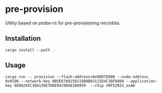 # pre-provision

Utility based on probe-rs for pre-provisioning microbits.

## Installation

```
cargo install --path .
```

## Usage

```
cargo run -- provision --flash-address=0x0007E000 --node-address 0x0100 --network-key 0B5E6760156116BAB83115D4C1BFB480 --application-key 8E0A245C38A136E7D6E8429D562DA959  --chip nRF52833_xxAA
```

